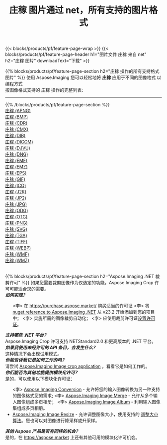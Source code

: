 ﻿---
title: 庄稼 图片通过 net，所有支持的图片格式 
weight: 3920
url: /zh-hans/net/crop 
lang: zh-hans
langdirlevel: 2
locales: zh-hans,ja,it,ru,de,es,fr,nl,id,lt,pl,pt,vi,tr,ko,zh-hant,ar,hi,th,sv,cs,uk,he
description: 使用 Aspose.Imaging 你可以轻松地通过 net 获取 庄稼 图像
---

{{< blocks/products/pf/feature-page-wrap >}}
{{< blocks/products/pf/feature-page-header h1="图片文件 庄稼 来自 net" h2="庄稼 图片" downloadText="下载" >}}


{{% blocks/products/pf/feature-page-section  h2="庄稼 操作的所有支持格式图片" %}}
使用 Aspose.Imaging 您可以轻松地将 **庄稼** 应用于不同的图像格式 以编程方式
<br/>
按图像格式支持的 庄稼 操作的完整列表：
<hr/>
{{% /blocks/products/pf/feature-page-section %}}
<div class="container-fluid productfamilypage bg-gray">
    <div class="convertypes bg-gray agp-content section">
        <div class="container">
		<div class="row other-converters">
		    <div class='col-md-2 other-converter remove-lp remove-rp'><a href="/imaging/zh-hans/net/crop/apng" >庄稼 (APNG)</a></div><div class='col-md-2 other-converter remove-lp remove-rp'><a href="/imaging/zh-hans/net/crop/bmp" >庄稼 (BMP)</a></div><div class='col-md-2 other-converter remove-lp remove-rp'><a href="/imaging/zh-hans/net/crop/cdr" >庄稼 (CDR)</a></div><div class='col-md-2 other-converter remove-lp remove-rp'><a href="/imaging/zh-hans/net/crop/cmx" >庄稼 (CMX)</a></div><div class='col-md-2 other-converter remove-lp remove-rp'><a href="/imaging/zh-hans/net/crop/dib" >庄稼 (DIB)</a></div><div class='col-md-2 other-converter remove-lp remove-rp'><a href="/imaging/zh-hans/net/crop/dicom" >庄稼 (DICOM)</a></div><div class='col-md-2 other-converter remove-lp remove-rp'><a href="/imaging/zh-hans/net/crop/djvu" >庄稼 (DJVU)</a></div><div class='col-md-2 other-converter remove-lp remove-rp'><a href="/imaging/zh-hans/net/crop/dng" >庄稼 (DNG)</a></div><div class='col-md-2 other-converter remove-lp remove-rp'><a href="/imaging/zh-hans/net/crop/emf" >庄稼 (EMF)</a></div><div class='col-md-2 other-converter remove-lp remove-rp'><a href="/imaging/zh-hans/net/crop/emz" >庄稼 (EMZ)</a></div><div class='col-md-2 other-converter remove-lp remove-rp'><a href="/imaging/zh-hans/net/crop/eps" >庄稼 (EPS)</a></div><div class='col-md-2 other-converter remove-lp remove-rp'><a href="/imaging/zh-hans/net/crop/gif" >庄稼 (GIF)</a></div><div class='col-md-2 other-converter remove-lp remove-rp'><a href="/imaging/zh-hans/net/crop/ico" >庄稼 (ICO)</a></div><div class='col-md-2 other-converter remove-lp remove-rp'><a href="/imaging/zh-hans/net/crop/j2k" >庄稼 (J2K)</a></div><div class='col-md-2 other-converter remove-lp remove-rp'><a href="/imaging/zh-hans/net/crop/jp2" >庄稼 (JP2)</a></div><div class='col-md-2 other-converter remove-lp remove-rp'><a href="/imaging/zh-hans/net/crop/jpg" >庄稼 (JPG)</a></div><div class='col-md-2 other-converter remove-lp remove-rp'><a href="/imaging/zh-hans/net/crop/odg" >庄稼 (ODG)</a></div><div class='col-md-2 other-converter remove-lp remove-rp'><a href="/imaging/zh-hans/net/crop/otg" >庄稼 (OTG)</a></div><div class='col-md-2 other-converter remove-lp remove-rp'><a href="/imaging/zh-hans/net/crop/png" >庄稼 (PNG)</a></div><div class='col-md-2 other-converter remove-lp remove-rp'><a href="/imaging/zh-hans/net/crop/svg" >庄稼 (SVG)</a></div><div class='col-md-2 other-converter remove-lp remove-rp'><a href="/imaging/zh-hans/net/crop/tga" >庄稼 (TGA)</a></div><div class='col-md-2 other-converter remove-lp remove-rp'><a href="/imaging/zh-hans/net/crop/tiff" >庄稼 (TIFF)</a></div><div class='col-md-2 other-converter remove-lp remove-rp'><a href="/imaging/zh-hans/net/crop/webp" >庄稼 (WEBP)</a></div><div class='col-md-2 other-converter remove-lp remove-rp'><a href="/imaging/zh-hans/net/crop/wmf" >庄稼 (WMF)</a></div><div class='col-md-2 other-converter remove-lp remove-rp'><a href="/imaging/zh-hans/net/crop/wmz" >庄稼 (WMZ)</a></div>
                </div>
        </div>
    </div>
</div>
<br/>

{{% blocks/products/pf/feature-page-section  h2="Aspose.Imaging .NET 裁剪许可" %}}
如果您需要裁剪图像作为仅选定的功能，Aspose.Imaging Crop 许可可能适合您的需要。 <br/>
<i><b>如何实现？</b></i>
<ul>
<李>
在 <a href="https://purchase.aspose.market/">https://purchase.aspose.market/</a> 购买适当的许可证
</li>
<李>
将 <a href="https://www.nuget.org/packages/Aspose.Imaging">nuget reference to Aspose.Imaging .NET</a> 从 v23.2 开始添加到您的项目中；
</li>
<李>
实施所需的图像裁剪自动化；
</li>
<李>
应使用裁剪许可证<a href="https://docs.aspose.com/imaging/net/licensing/">设置许可证</a>。
</li>
</ul>
<i><b>支持哪些 .NET 平台？</b></i> <br/>
Aspose.Imaging Crop 许可支持 NETStandard2.0 和更高版本的 .NET 平台。<br/>
<i><b>如果我使用未经许可的 API 条目，会发生什么？</b></i><br/>
这种情况下会出现试用模式。<br/>
<i><b>你能告诉我它是如何工作的吗？</b></i><br/>
请尝试 <a href="https://products.aspose.app/imaging/zh-hans/image-crop/">Aspose.Imaging Image crop application</a> ，看看它是如何工作的。<br/>
<i><b>你们能否为其他功能提供模块化许可？</b></i><br/>
是的，可以使用以下模块化许可证：<br/>
<ul>
<李>
<a href="https://products.aspose.com/imaging/zh-hans/net/conversion/">Aspose.Imaging Conversion</a> - 允许将您的输入图像转换为另一种支持的图像格式您的需求;
</li>
<李>
<a href="https://products.aspose.com/imaging/zh-hans/net/merge/">Aspose.Imaging Image Merge</a> - 允许从多个输入图像组成多页相册；
</li>
<李>
<a href="https://products.aspose.com/imaging/zh-hans/net/merge/">Aspose.Imaging Image Album</a> - 利用输入图像集组成多页相册。
</li>
<li>
<a href="https://products.aspose.com/imaging/zh-hans/net/resize/">Aspose.Imaging Image Resize</a> - 允许调整图像大小，使用支持的 <a href="https://reference.aspose.com/imaging/net/aspose.imaging/resizetype/">调整大小算法</a>。您也可以对图像进行降采样或升采样。
</li>
</ul>
<i><b>其他 Aspose 产品是否有同样的机会？</b></i><br/>
是的，在 <a href="https://aspose.market">https://aspose.market</a> 上还有其他可用的模块化许可机会。
